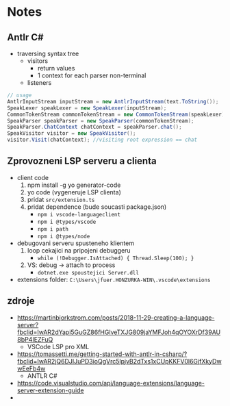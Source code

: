 # Notes

## Antlr C#

- traversing syntax tree
    - visitors
        - return values
        - 1 context for each parser non-terminal
    - listeners

```csharp
// usage
AntlrInputStream inputStream = new AntlrInputStream(text.ToString());
SpeakLexer speakLexer = new SpeakLexer(inputStream);
CommonTokenStream commonTokenStream = new CommonTokenStream(speakLexer);
SpeakParser speakParser = new SpeakParser(commonTokenStream);
SpeakParser.ChatContext chatContext = speakParser.chat();
SpeakVisitor visitor = new SpeakVisitor();
visitor.Visit(chatContext); //visiting root expression == chat
```

## Zprovozneni LSP serveru a clienta

- client code
    1. npm install -g yo generator-code
    2. yo code  (vygeneruje LSP clienta)
    3. pridat `src/extension.ts`
    4. pridat dependence (bude soucasti package.json)
        - `npm i vscode-languageclient`
        - `npm i @types/vscode`
        - `npm i path`
        - `npm i @types/node`
- debugovani serveru spusteneho klientem
    1. loop cekajici na pripojeni debuggeru
        - `while (!Debugger.IsAttached) { Thread.Sleep(100); }`
    2. VS: debug -> attach to process
        - `dotnet.exe spoustejici Server.dll` 
- extensions folder: `C:\Users\jfuer.HONZURKA-WIN\.vscode\extensions`

## zdroje
- https://martinbjorkstrom.com/posts/2018-11-29-creating-a-language-server?fbclid=IwAR2dYapi5GuGZ86fHGlveTXJG809jaYMFJoh4qOYOXrDf39AU8bP4IEZFuQ
    - VSCode LSP pro XML
- https://tomassetti.me/getting-started-with-antlr-in-csharp/?fbclid=IwAR2jQ6DJIJuPD3ioQgVrc5lpjvB2dTxs1xCUpKKFV0l6GjfXkyDwwEeFb4w
    - ANTLR C#
- https://code.visualstudio.com/api/language-extensions/language-server-extension-guide
- 